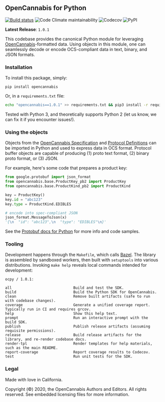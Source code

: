 
## OpenCannabis for Python
[![Build status](https://badge.buildkite.com/7cd07a27722c5e8b59862ee570c3caf2d4a6dfbdec7a982b7e.svg)](https://buildkite.com/opencannabis/python) ![Code Climate maintainability](https://img.shields.io/codeclimate/maintainability/OpenCannabis/Python?label=quality) ![Codecov](https://img.shields.io/codecov/c/github/OpenCannabis/Python) ![PyPI](https://img.shields.io/pypi/v/opencannabis)

**Latest Release**: `1.0.1`

This codebase provides the canonical Python module for leveraging [OpenCannabis](https://github.com/OpenCannabis)-formatted data. Using objects in this module, one can seamlessly decode or encode OCS-compliant data in text, binary, and JSON formats.

### Installation

To install this package, simply:
```text
pip install opencannabis
```

Or, in a `requirements.txt` file:
```bash
echo "opencannabis==1.0.1" >> requirements.txt && pip3 install -r requirements.txt
```

Tested with Python 3, and theoretically supports Python 2 (let us know, we can fix it if you encounter issues!).

### Using the objects

Objects from the [OpenCannabis Specification](https://github.com/OpenCannabis/RFC) and
[Protocol Definitions](https://github.com/OpenCannabis/Protocol) can be imported in Python and used to express data in
OCS format. Protocol buffer objects are capable of producing (1) proto text format, (2) binary proto format, or (3)
JSON.

For example, here's some code that prepares a product key:
```python
from google.protobuf import json_format
from opencannabis.base.ProductKey_pb2 import ProductKey
from opencannabis.base.ProductKind_pb2 import ProductKind

key = ProductKey()
key.id = "abc123"
key.type = ProductKind.EDIBLES

# encode into spec-compliant JSON
json_format.MessageToJson(x)
'{\n  "id": "abc123",\n  "type": "EDIBLES"\n}'
```

See the [Protobuf docs for Python](https://developers.google.com/protocol-buffers/docs/pythontutorial) for more info and
code samples.

### Tooling

Development happens through the `Makefile`, which calls [Bazel](https://bazel.build). The library is assembled by
sandboxed workers, then built with `setuptools` into various distributions. Invoking `make help` reveals local commands
intended for development:
```text
ocpy / 1.0.1:

all                            Build and test the SDK.
build                          Build the Python SDK for OpenCannabis.
clean                          Remove built artifacts (safe to run with codebase changes).
coverage                       Generate a unified coverage report. Typically run in CI and requires grcov.
help                           Show this help text.
prompt                         Run an interactive prompt with the build SDK.
publish                        Publish release artifacts (assuming requisite permissions).
release                        Build release artifacts for the library, and re-render codebase docs.
render-tpl                     Render templates for help materials, such as the main README.
report-coverage                Report coverage results to Codecov.
test                           Run unit tests for the SDK.
```

### Legal

Made with love in California.

Copyright (&copy;) 2020, the OpenCannabis Authors and Editors. All rights reserved. See embedded licensing files for
more information.
